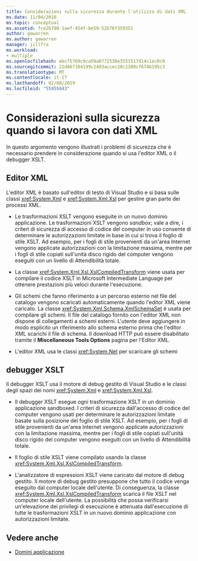 ```yaml
---
title: Considerazioni sulla sicurezza durante l'utilizzo di dati XML
ms.date: 11/04/2016
ms.topic: conceptual
ms.assetid: fce2b708-1aef-454f-be59-52b76f359351
author: gewarren
ms.author: gewarren
manager: jillfra
ms.workload:
- multiple
ms.openlocfilehash: ebcf5769c9ca59a0772530e3551517d14c1ec0c0
ms.sourcegitcommit: 21d667104199c2493accec20c2388cf674b195c3
ms.translationtype: MT
ms.contentlocale: it-IT
ms.lasthandoff: 02/08/2019
ms.locfileid: "55955843"
---
```

# <a name="security-considerations-when-working-with-xml-data"></a>Considerazioni sulla sicurezza quando si lavora con dati XML

In questo argomento vengono illustrati i problemi di sicurezza che è necessario prendere in considerazione quando si usa l'editor XML o il debugger XSLT.

## <a name="xml-editor"></a>Editor XML

 L'editor XML è basato sull'editor di testo di Visual Studio e si basa sulle classi <xref:System.Xml> e <xref:System.Xml.Xsl> per gestire gran parte dei processi XML.

-   Le trasformazioni XSLT vengono eseguite in un nuovo dominio applicazione. Le trasformazioni XSLT vengono *sandbox*; vale a dire, i criteri di sicurezza di accesso di codice del computer in uso consente di determinare le autorizzazioni limitate in base in cui si trova il foglio di stile XSLT. Ad esempio, per i fogli di stile provenienti da un'area Internet vengono applicate autorizzazioni con la limitazione massima, mentre per i fogli di stile copiati sull'unità disco rigido del computer vengono eseguiti con un livello di Attendibilità totale.

-   La classe <xref:System.Xml.Xsl.XslCompiledTransform> viene usata per compilare il codice XSLT in Microsoft Intermediate Language per ottenere prestazioni più veloci durante l'esecuzione.

-   Gli schemi che fanno riferimento a un percorso esterno nel file del catalogo vengono scaricati automaticamente quando l'editor XML viene caricato. La classe <xref:System.Xml.Schema.XmlSchemaSet> è usata per compilare gli schemi. Il file del catalogo fornito con l'editor XML non dispone di collegamenti a schemi esterni. L'utente deve aggiungere in modo esplicito un riferimento allo schema esterno prima che l'editor XML scarichi il file di schema. Il download HTTP può essere disabilitato tramite il **Miscellaneous Tools Options** pagina per l'Editor XML.

-   L'editor XML usa le classi <xref:System.Net> per scaricare gli schemi

## <a name="xslt-debugger"></a>debugger XSLT

 Il debugger XSLT usa il motore di debug gestito di Visual Studio e le classi degli spazi dei nomi <xref:System.Xml> e <xref:System.Xml.Xsl>.

-   Il debugger XSLT esegue ogni trasformazione XSLT in un dominio applicazione sandboxed. I criteri di sicurezza dall'accesso di codice del computer vengono usati per determinare le autorizzazioni limitate basate sulla posizione del foglio di stile XSLT. Ad esempio, per i fogli di stile provenienti da un'area Internet vengono applicate autorizzazioni con la limitazione massima, mentre per i fogli di stile copiati sull'unità disco rigido del computer vengono eseguiti con un livello di Attendibilità totale.

-   Il foglio di stile XSLT viene compilato usando la classe <xref:System.Xml.Xsl.XslCompiledTransform>.

-   L'analizzatore di espressioni XSLT viene caricato dal motore di debug gestito. Il motore di debug gestito presuppone che tutto il codice venga eseguito dal computer locale dell'utente. Di conseguenza, la classe <xref:System.Xml.Xsl.XslCompiledTransform> scarica il file XSLT nel computer locale dell'utente. La possibilità che possa verificarsi un'elevazione dei privilegi di esecuzione è attenuata dall'esecuzione di tutte le trasformazioni XSLT in un nuovo dominio applicazione con autorizzazioni limitate.

## <a name="see-also"></a>Vedere anche

- [Domini applicazione](/dotnet/framework/app-domains/application-domains)